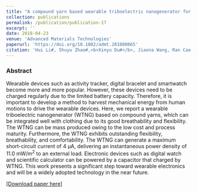 ```yaml
---
title: "A compound yarn based wearable triboelectric nanogenerator for self-powered wearable electronics"
collection: publications
permalink: /publication/publication-17
excerpt: ''
date: 2018-04-23
venue: 'Advanced Materials Technologies'
paperurl: 'https://doi.org/10.1002/admt.201800065'
citation: 'Hui Li#, Shuyu Zhao#,<b>Xinyu Du#</b>, Jiaona Wang, Ran Cao, Yi Xing, and Congju Li, "A compound yarn based wearable triboelectric nanogenerator for self-powered wearable electronics", <b><i>Advanced Materials Technologies</i></b> (2018)'
---
```

### Abstract

Wearable devices such as activity tracker, digital bracelet and smartwatch become more and more popular. However, these devices need to be charged regularly due to the limited battery capacity. Therefore, it is important to develop a method to harvest mechanical energy from human motions to drive the wearable devices. Here, we report a wearable triboelectric nanogenerator (WTNG) based on compound yarns, which can be integrated well with clothing due to its good breathability and flexibility. The WTNG can be mass produced owing to the low cost and process maturity. Furthermore, the WTNG exhibits outstanding flexibility, breathability, and comfortability. The WTNG can generate a maximum short-circuit current of 4 μA, delivering an instantaneous power density of 11.0 mW/m<sup>2</sup> to an external load. Electronic devices such as digital watch and scientific calculator can be powered by a capacitor that charged by WTNG. This work presents a significant step toward wearable electronics and will be a widely adopted technology in the
near future.

[[Download paper here]](https://doi.org/10.1002/admt.201800065)